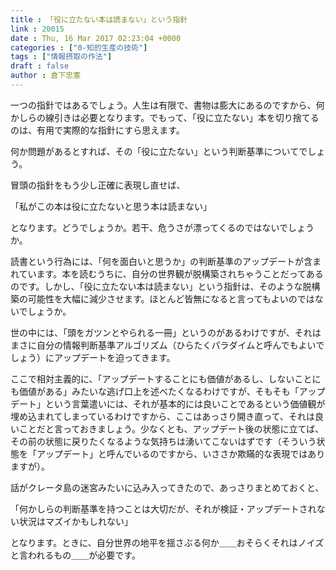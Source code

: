 ```yaml
---
title : 「役に立たない本は読まない」という指針
link : 20015
date : Thu, 16 Mar 2017 02:23:04 +0000
categories : ["0-知的生産の技術"]
tags : ["情報摂取の作法"]
draft : false
author : 倉下忠憲
---
```


一つの指針ではあるでしょう。人生は有限で、書物は膨大にあるのですから、何かしらの線引きは必要となります。でもって、「役に立たない」本を切り捨てるのは、有用で実際的な指針にすら思えます。

何か問題があるとすれば、その「役に立たない」という判断基準についてでしょう。

冒頭の指針をもう少し正確に表現し直せば、

「私がこの本は役に立たないと思う本は読まない」

となります。どうでしょうか。若干、危うさが漂ってくるのではないでしょうか。

読書という行為には、「何を面白いと思うか」の判断基準のアップデートが含まれています。本を読むうちに、自分の世界観が脱構築されちゃうことだってあるのです。しかし、「役に立たない本は読まない」という指針は、そのような脱構築の可能性を大幅に減少させます。ほとんど皆無になると言ってもよいのではないでしょうか。

世の中には、「頭をガツンとやられる一冊」というのがあるわけですが、それはまさに自分の情報判断基準アルゴリズム（ひらたくパラダイムと呼んでもよいでしょう）にアップデートを迫ってきます。

ここで相対主義的に、「アップデートすることにも価値があるし、しないことにも価値がある」みたいな逃げ口上を述べたくなるわけですが、そもそも「アップデート」という言葉遣いには、それが基本的には良いことであるという価値観が埋め込まれてしまっているわけですから、ここはあっさり開き直って、それは良いことだと言っておきましょう。少なくとも、アップデート後の状態に立てば、その前の状態に戻りたくなるような気持ちは湧いてこないはずです（そういう状態を「アップデート」と呼んでいるのですから、いささか欺瞞的な表現ではありますが）。

話がクレータ島の迷宮みたいに込み入ってきたので、あっさりまとめておくと、

「何かしらの判断基準を持つことは大切だが、それが検証・アップデートされない状況はマズイかもしれない」

となります。ときに、自分世界の地平を揺さぶる何か＿＿おそらくそれはノイズと言われるもの＿＿が必要です。

